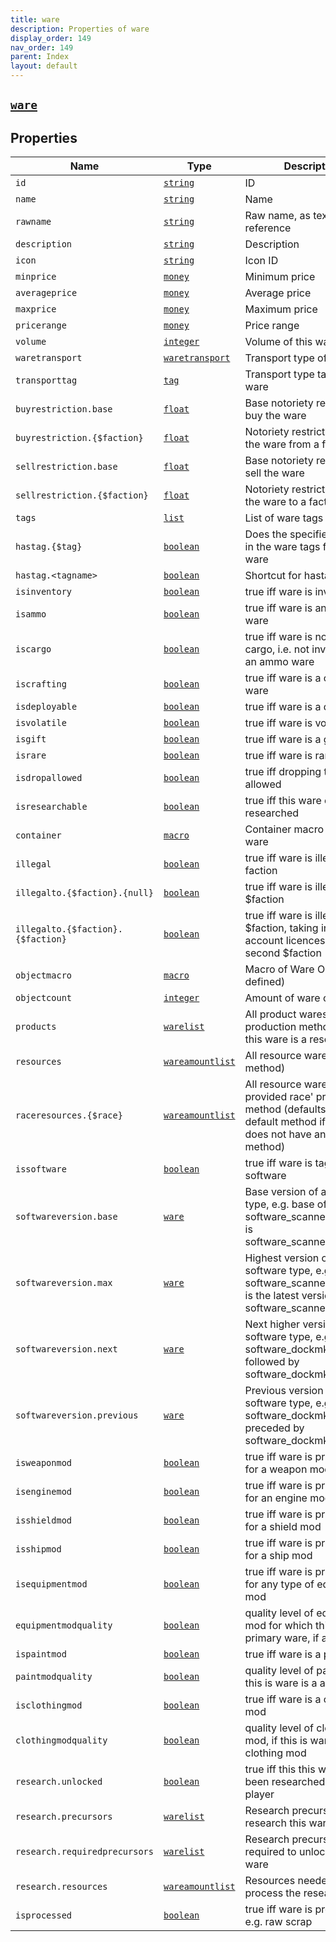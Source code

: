 ```yaml
---
title: ware
description: Properties of ware
display_order: 149
nav_order: 149
parent: Index
layout: default
---
```


##  [`ware`](./ware.html) 


## Properties

| Name | Type | Description |
|------|------|-------------|
| `id` | [`string`](./string.html) | ID |
| `name` | [`string`](./string.html) | Name |
| `rawname` | [`string`](./string.html) | Raw name, as text entry reference |
| `description` | [`string`](./string.html) | Description |
| `icon` | [`string`](./string.html) | Icon ID |
| `minprice` | [`money`](./money.html) | Minimum price |
| `averageprice` | [`money`](./money.html) | Average price |
| `maxprice` | [`money`](./money.html) | Maximum price |
| `pricerange` | [`money`](./money.html) | Price range |
| `volume` | [`integer`](./integer.html) | Volume of this ware |
| `waretransport` | [`waretransport`](./waretransport.html) | Transport type of this ware |
| `transporttag` | [`tag`](./tag.html) | Transport type tag of this ware |
| `buyrestriction.base` | [`float`](./float.html) | Base notoriety restriction to buy the ware |
| `buyrestriction.{$faction}` | [`float`](./float.html) | Notoriety restriction to buy the ware from a faction |
| `sellrestriction.base` | [`float`](./float.html) | Base notoriety restriction to sell the ware |
| `sellrestriction.{$faction}` | [`float`](./float.html) | Notoriety restriction to sell the ware to a faction |
| `tags` | [`list`](./list.html) | List of ware tags |
| `hastag.{$tag}` | [`boolean`](./boolean.html) | Does the specified tag exist in the ware tags for this ware |
| `hastag.<tagname>` | [`boolean`](./boolean.html) | Shortcut for hastag.{tag.<tagname>} |
| `isinventory` | [`boolean`](./boolean.html) | true iff ware is inventory |
| `isammo` | [`boolean`](./boolean.html) | true iff ware is an ammo ware |
| `iscargo` | [`boolean`](./boolean.html) | true iff ware is normal cargo, i.e. not inventory or an ammo ware |
| `iscrafting` | [`boolean`](./boolean.html) | true iff ware is a crafting ware |
| `isdeployable` | [`boolean`](./boolean.html) | true iff ware is a deployable |
| `isvolatile` | [`boolean`](./boolean.html) | true iff ware is volatile |
| `isgift` | [`boolean`](./boolean.html) | true iff ware is a gift |
| `israre` | [`boolean`](./boolean.html) | true iff ware is rare |
| `isdropallowed` | [`boolean`](./boolean.html) | true iff dropping this ware is allowed |
| `isresearchable` | [`boolean`](./boolean.html) | true iff this ware can be researched |
| `container` | [`macro`](./macro.html) | Container macro for this ware |
| `illegal` | [`boolean`](./boolean.html) | true iff ware is illegal to any faction |
| `illegalto.{$faction}.{null}` | [`boolean`](./boolean.html) | true iff ware is illegal to $faction |
| `illegalto.{$faction}.{$faction}` | [`boolean`](./boolean.html) | true iff ware is illegal to first $faction, taking into account licences held by second $faction |
| `objectmacro` | [`macro`](./macro.html) | Macro of Ware Object (if defined) |
| `objectcount` | [`integer`](./integer.html) | Amount of ware object |
| `products` | [`warelist`](./warelist.html) | All product wares (all production methods) that this ware is a resource for |
| `resources` | [`wareamountlist`](./wareamountlist.html) | All resource wares (default method) |
| `raceresources.{$race}` | [`wareamountlist`](./wareamountlist.html) | All resource wares using the provided race' production method (defaults to the default method if the race does not have an overriding method) |
| `issoftware` | [`boolean`](./boolean.html) | true iff ware is tagged as software |
| `softwareversion.base` | [`ware`](./ware.html) | Base version of a software type, e.g. base of software_scannerobjectmk3 is software_scannerobjectmk1 |
| `softwareversion.max` | [`ware`](./ware.html) | Highest version of a software type, e.g. software_scannerobjectmk3 is the latest version of software_scannerobjectmk1 |
| `softwareversion.next` | [`ware`](./ware.html) | Next higher version of a software type, e.g. software_dockmk1 is followed by software_dockmk2 |
| `softwareversion.previous` | [`ware`](./ware.html) | Previous version of a software type, e.g. software_dockmk2 is preceded by software_dockmk1 |
| `isweaponmod` | [`boolean`](./boolean.html) | true iff ware is primary ware for a weapon mod |
| `isenginemod` | [`boolean`](./boolean.html) | true iff ware is primary ware for an engine mod |
| `isshieldmod` | [`boolean`](./boolean.html) | true iff ware is primary ware for a shield mod |
| `isshipmod` | [`boolean`](./boolean.html) | true iff ware is primary ware for a ship mod |
| `isequipmentmod` | [`boolean`](./boolean.html) | true iff ware is primary ware for any type of equipment mod |
| `equipmentmodquality` | [`boolean`](./boolean.html) | quality level of equipment mod for which this is primary ware, if any |
| `ispaintmod` | [`boolean`](./boolean.html) | true iff ware is a paint mod |
| `paintmodquality` | [`boolean`](./boolean.html) | quality level of paint mod, if this is ware is a a paint mod |
| `isclothingmod` | [`boolean`](./boolean.html) | true iff ware is a clothing mod |
| `clothingmodquality` | [`boolean`](./boolean.html) | quality level of clothing mod, if this is ware is a a clothing mod |
| `research.unlocked` | [`boolean`](./boolean.html) | true iff this this ware has been researched by the player |
| `research.precursors` | [`warelist`](./warelist.html) | Research precursors to research this ware |
| `research.requiredprecursors` | [`warelist`](./warelist.html) | Research precursors required to unlock access to ware |
| `research.resources` | [`wareamountlist`](./wareamountlist.html) | Resources needed to process the research |
| `isprocessed` | [`boolean`](./boolean.html) | true iff ware is processed, e.g. raw scrap |



